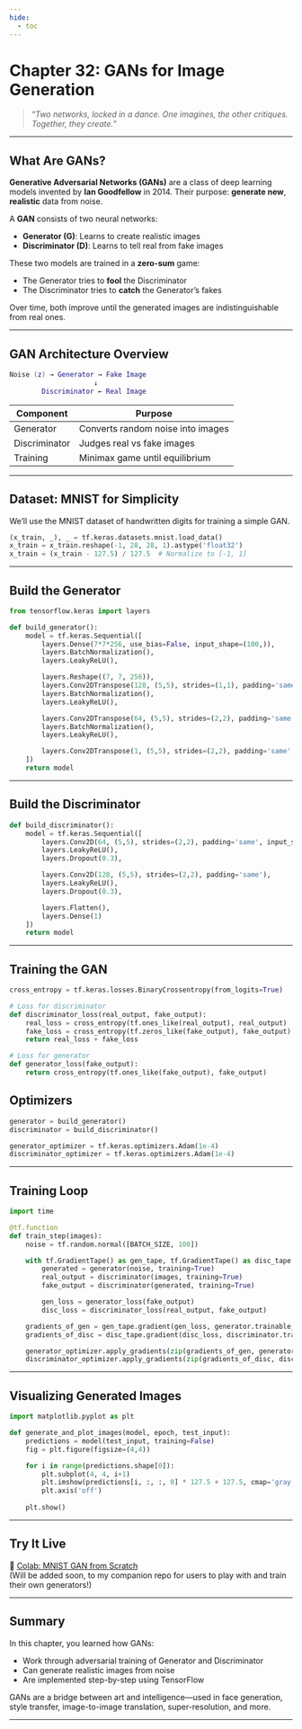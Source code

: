 ```yaml
---
hide:
  - toc
---
```


# Chapter 32: GANs for Image Generation

> “*Two networks, locked in a dance. One imagines, the other critiques. Together, they create.*”

---

## What Are GANs?

**Generative Adversarial Networks (GANs)** are a class of deep learning models invented by **Ian Goodfellow** in 2014. Their purpose: **generate new**, **realistic** data from noise.

A **GAN** consists of two neural networks:

- **Generator (G)**: Learns to create realistic images  
- **Discriminator (D)**: Learns to tell real from fake images

These two models are trained in a **zero-sum** game:

- The Generator tries to **fool** the Discriminator  
- The Discriminator tries to **catch** the Generator’s fakes

Over time, both improve until the generated images are indistinguishable from real ones.

---

## GAN Architecture Overview
```lua
Noise (z) → Generator → Fake Image
                     ↓
        Discriminator ← Real Image
```

|Component	        |Purpose                                |
|-------------------|---------------------------------------|
|Generator	        |Converts random noise into images      |
|Discriminator	    |Judges real vs fake images             |
|Training	        |Minimax game until equilibrium         |

---

## Dataset: MNIST for Simplicity

We’ll use the MNIST dataset of handwritten digits for training a simple GAN.

```python
(x_train, _), _ = tf.keras.datasets.mnist.load_data()
x_train = x_train.reshape(-1, 28, 28, 1).astype('float32')
x_train = (x_train - 127.5) / 127.5  # Normalize to [-1, 1]
```

---

## Build the Generator

```python
from tensorflow.keras import layers

def build_generator():
    model = tf.keras.Sequential([
        layers.Dense(7*7*256, use_bias=False, input_shape=(100,)),
        layers.BatchNormalization(),
        layers.LeakyReLU(),

        layers.Reshape((7, 7, 256)),
        layers.Conv2DTranspose(128, (5,5), strides=(1,1), padding='same', use_bias=False),
        layers.BatchNormalization(),
        layers.LeakyReLU(),

        layers.Conv2DTranspose(64, (5,5), strides=(2,2), padding='same', use_bias=False),
        layers.BatchNormalization(),
        layers.LeakyReLU(),

        layers.Conv2DTranspose(1, (5,5), strides=(2,2), padding='same', use_bias=False, activation='tanh')
    ])
    return model
```

---

## Build the Discriminator

```python
def build_discriminator():
    model = tf.keras.Sequential([
        layers.Conv2D(64, (5,5), strides=(2,2), padding='same', input_shape=[28,28,1]),
        layers.LeakyReLU(),
        layers.Dropout(0.3),

        layers.Conv2D(128, (5,5), strides=(2,2), padding='same'),
        layers.LeakyReLU(),
        layers.Dropout(0.3),

        layers.Flatten(),
        layers.Dense(1)
    ])
    return model
```

---

## Training the GAN

```python
cross_entropy = tf.keras.losses.BinaryCrossentropy(from_logits=True)

# Loss for discriminator
def discriminator_loss(real_output, fake_output):
    real_loss = cross_entropy(tf.ones_like(real_output), real_output)
    fake_loss = cross_entropy(tf.zeros_like(fake_output), fake_output)
    return real_loss + fake_loss

# Loss for generator
def generator_loss(fake_output):
    return cross_entropy(tf.ones_like(fake_output), fake_output)
```

## Optimizers

```python
generator = build_generator()
discriminator = build_discriminator()

generator_optimizer = tf.keras.optimizers.Adam(1e-4)
discriminator_optimizer = tf.keras.optimizers.Adam(1e-4)
```

---

## Training Loop

```python
import time

@tf.function
def train_step(images):
    noise = tf.random.normal([BATCH_SIZE, 100])

    with tf.GradientTape() as gen_tape, tf.GradientTape() as disc_tape:
        generated = generator(noise, training=True)
        real_output = discriminator(images, training=True)
        fake_output = discriminator(generated, training=True)

        gen_loss = generator_loss(fake_output)
        disc_loss = discriminator_loss(real_output, fake_output)

    gradients_of_gen = gen_tape.gradient(gen_loss, generator.trainable_variables)
    gradients_of_disc = disc_tape.gradient(disc_loss, discriminator.trainable_variables)

    generator_optimizer.apply_gradients(zip(gradients_of_gen, generator.trainable_variables))
    discriminator_optimizer.apply_gradients(zip(gradients_of_disc, discriminator.trainable_variables))
```

---

## Visualizing Generated Images

```python
import matplotlib.pyplot as plt

def generate_and_plot_images(model, epoch, test_input):
    predictions = model(test_input, training=False)
    fig = plt.figure(figsize=(4,4))

    for i in range(predictions.shape[0]):
        plt.subplot(4, 4, i+1)
        plt.imshow(predictions[i, :, :, 0] * 127.5 + 127.5, cmap='gray')
        plt.axis('off')
    
    plt.show()
```

---

## Try It Live

🔗 [Colab: MNIST GAN from Scratch](https://colab.research.google.com/)  
(Will be added soon, to my companion repo for users to play with and train their own generators!)

---

## Summary

In this chapter, you learned how GANs:

- Work through adversarial training of Generator and Discriminator  
- Can generate realistic images from noise  
- Are implemented step-by-step using TensorFlow

GANs are a bridge between art and intelligence—used in face generation, style transfer, image-to-image translation, super-resolution, and more.

---


